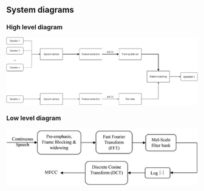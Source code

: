 ## System diagrams

### High level diagram
![](https://github.com/T-Rahul/LTTS-Mini_project/blob/1f958ae20d3bbd7a1435b122a2f2936de4812572/2%20Architecture/High%20level%20system%20diagram.png)

### Low level diagram
![](https://github.com/T-Rahul/LTTS-Mini_project/blob/f35046fe034a694c5cf1d360fffa7c7c10e553fd/2%20Architecture/System%20low%20level%20diagram.png)
